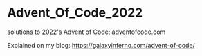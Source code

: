 # Advent_Of_Code_2022

solutions to 2022's Advent of Code: adventofcode.com

Explained on my blog: https://galaxyinferno.com/advent-of-code/

